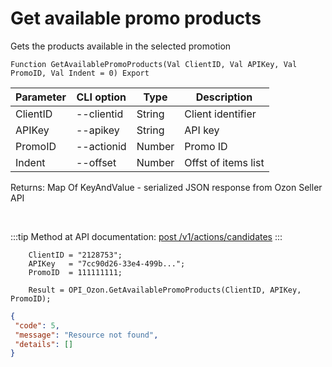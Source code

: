 ﻿---
sidebar_position: 2
---

# Get available promo products
 Gets the products available in the selected promotion



`Function GetAvailablePromoProducts(Val ClientID, Val APIKey, Val PromoID, Val Indent = 0) Export`

  | Parameter | CLI option | Type | Description |
  |-|-|-|-|
  | ClientID | --clientid | String | Client identifier |
  | APIKey | --apikey | String | API key |
  | PromoID | --actionid | Number | Promo ID |
  | Indent | --offset | Number | Offst of items list |

  
  Returns:  Map Of KeyAndValue - serialized JSON response from Ozon Seller API

<br/>

:::tip
Method at API documentation: [post /v1/actions/candidates](https://docs.ozon.ru/api/seller/#operation/PromosCandidates)
:::
<br/>


```bsl title="Code example"
    ClientID = "2128753";
    APIKey   = "7cc90d26-33e4-499b...";
    PromoID  = 111111111;

    Result = OPI_Ozon.GetAvailablePromoProducts(ClientID, APIKey, PromoID);
```
 



```json title="Result"
{
 "code": 5,
 "message": "Resource not found",
 "details": []
}
```

